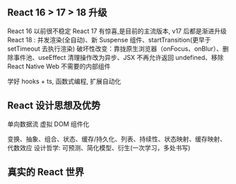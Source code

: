 ## React 16 > 17 > 18 升级

React 16 以前很不稳定
React 17 有惊喜,是目前的主流版本, v17 后都是渐进升级
React 18 :
并发渲染(全自动)、新 Suspense 组件、startTransition(更早于 setTimeout 去执行渲染)
破坏性改变：靠拢原生浏览器（onFocus、onBlur）、删除事件池、useEffect 清理操作改为异步、JSX 不再允许返回 undefined、移除 React Native Web 不需要的内部组件

学好 hooks + ts, 函数式编程, 扩展自动化

## React 设计思想及优势

单向数据流
虚拟 DOM
组件化

变换、抽象、组合、状态、缓存/持久化、列表、持续性、状态映射、缓存映射、代数效应
设计哲学: 可预测、简化模型、衍生(一次学习，多处书写)

## 真实的 React 世界
